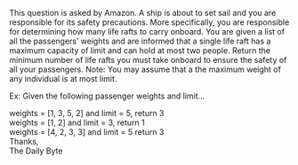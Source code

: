 This question is asked by Amazon. A ship is about to set sail and you are responsible for its safety precautions. More specifically, you are responsible for determining how many life rafts to carry onboard. You are given a list of all the passengers’ weights and are informed that a single life raft has a maximum capacity of limit and can hold at most two people. Return the minimum number of life rafts you must take onboard to ensure the safety of all your passengers. Note: You may assume that a the maximum weight of any individual is at most limit.

Ex: Given the following passenger weights and limit…

weights = [1, 3, 5, 2] and limit = 5, return 3   
weights = [1, 2] and limit = 3, return 1   
weights = [4, 2, 3, 3] and limit = 5 return 3   
Thanks,    
The Daily Byte  
